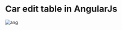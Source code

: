 # Car edit table in AngularJs
![ang](https://jptacek.com/2014/01/angularjs-lou-reed/angularLogo.png)